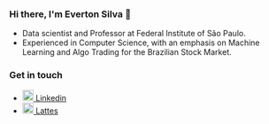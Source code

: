 ### Hi there, I'm Everton Silva 👋

- Data scientist and Professor at Federal Institute of São Paulo. 
- Experienced in Computer Science, with an emphasis on Machine Learning and Algo Trading for the Brazilian Stock Market. 

### Get in touch
- <a href="https://www.linkedin.com/in/everton-silva-01710a18/"> 
    <img src="https://image.shutterstock.com/image-vector/logo-initial-icon-vector-template-260nw-1894166935.jpg" width="20" height="20"> 
    Linkedin 
  <a/>
- <a href="http://lattes.cnpq.br/3745890062485429"> 
    <img src="https://i.imgur.com/2iVxee6.png" width="20" height="20"> 
    Lattes 
  <a/>

<!--<img src="https://img.icons8.com/android/2x/linkedin.png"/> 
**evertonjs/evertonjs** is a ✨ _special_ ✨ repository because its `README.md` (this file) appears on your GitHub profile.

Here are some ideas to get you started:

- 🔭 I’m currently working on ...
- 🌱 I’m currently learning ...
- 👯 I’m looking to collaborate on ...
- 🤔 I’m looking for help with ...
- 💬 Ask me about ...
- 📫 How to reach me: ...
- 😄 Pronouns: ...
- ⚡ Fun fact: ...
-->
